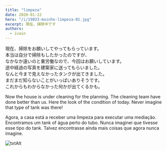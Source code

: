 ```yaml
---
title: "limpeza"
date: 2020-01-22
hero: "/i/19033-moinho-limpeza-01.jpg"
excerpt: 現在、掃除中です
authors:
  - ivain
---
```


現在、掃除をお願いしてやってもらっています。  
本当は自分で掃除もしたかったのですが、  
なかなか遠いのと重労働なので、今回はお願いしています。  
途中経過の写真を建築家に送ってもらいました。  
なんと今まで見えなかったタンクが出てきました。  
まだまだ知らないことがいっぱいありそうです。  
これからもわからなかった何かが出てくるかも。

Now the house is under cleaning for the planning.
The cleaning team have done better than us.
Here the look of the condition of today.
Never imagine that type of tank was there!

Agora, a casa está a receber uma limpeza para executar uma mediação.
Encontramos um tank of água perto do tubo.
Nunca imaginei que tivesse esse tipo do tank.
Talvez encontrasse ainda mais coisas que agora nunca imagine.

![txtAlt](/i/19033-moinho-limpeza-01e.jpg) 